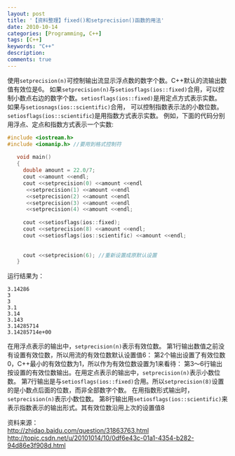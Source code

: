 ```yaml
---
layout: post
title: '【资料整理】fixed()和setprecision()函数的用法'
date: 2010-10-14
categories: [Programming, C++]
tags: [C++]
keywords: "C++"
description: 
comments: true
---
```

使用```setprecision(n)```可控制输出流显示浮点数的数字个数。C++默认的流输出数值有效位是6。
如果```setprecision(n)```与```setiosflags(ios::fixed)```合用，可以控制小数点右边的数字个数。```setiosflags(ios::fixed)```是用定点方式表示实数。 
如果与```setiosnags(ios::scientific)```合用， 可以控制指数表示法的小数位数。```setiosflags(ios::scientific```)是用指数方式表示实数。
例如，下面的代码分别用浮点、定点和指数方式表示一个实数:

``` cpp 
#include <iostream.h>
#include <iomanip.h> //要用到格式控制符
 
   void main()
   {
     double amount = 22.0/7;
     cout <<amount <<endl;
     cout <<setprecision(0) <<amount <<endl
      <<setprecision(1) <<amount <<endl
      <<setprecision(2) <<amount <<endl
      <<setprecision(3) <<amount <<endl
      <<setprecision(4) <<amount <<endl;
 
     cout <<setiosflags(ios::fixed);
     cout <<setprecision(8) <<amount <<endl;
     cout <<setiosflags(ios::scientific) <<amount <<endl;
 
 
     cout <<setprecision(6); //重新设置成原默认设置
   }
```

运行结果为：

```
3.14286
3
3
3.1
3.14
3.143
3.14285714
3.14285714e+00
```

在用浮点表示的输出中，```setprecision(n)```表示有效位数。
第1行输出数值之前没有设置有效位数，所以用流的有效位数默认设置值6：
第2个输出设置了有效位数0，C++最小的有效位数为1，所以作为有效位数设置为1来看待：
第3～6行输出按设置的有效位数输出。在用定点表示的输出中，```setprecision(n)```表示小数位数。
第7行输出是与```setiosflags(ios::fixed)```合用。所以```setprecision(8)```设置的是小数点后面的位数，而非全部数字个数。 在用指数形式输出时，```setprecision(n)```表示小数位数。
第8行输出用```setiosflags(ios::scientific)```来表示指数表示的输出形式。其有效位数沿用上次的设置值8

资料来源：   
<http://zhidao.baidu.com/question/31863763.html>
<http://topic.csdn.net/u/20101014/10/0df6e43c-01a1-4354-b282-94d86e3f908d.html>